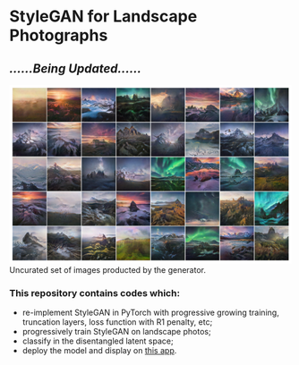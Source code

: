 # StyleGAN for Landscape Photographs

## ***......Being Updated......***



![image](https://github.com/hejj16/Landscape-StyleGAN/blob/main/result.png)
 <br />Uncurated set of images producted by the generator.
 

### This repository contains codes which:
- re-implement StyleGAN in PyTorch with progressive growing training, truncation layers, loss function with R1 penalty, etc;
- progressively train StyleGAN on landscape photos;
- classify in the disentangled latent space;
- deploy the model and display on [this app](https://taking-non-existing-photos.herokuapp.com/).










